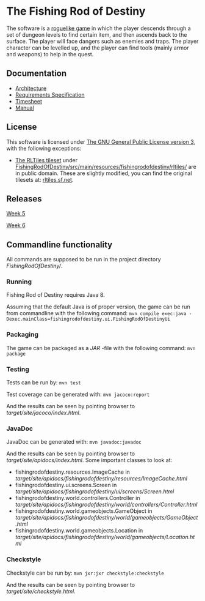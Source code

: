 # The Fishing Rod of Destiny

The software is a [roguelike game](https://en.wikipedia.org/wiki/Roguelike) in which the player descends through a set of dungeon levels to find certain item, and then ascends back to the surface. The player will face dangers such as enemies and traps. The player character can be levelled up, and the player can find tools (mainly armor and weapons) to help in the quest.

## Documentation

* [Architecture](documentation/architecture.md)
* [Requirements Specification](documentation/requirements_specification.md)
* [Timesheet](documentation/timesheet.md)
* [Manual](documentation/manual.md)


## License

This software is licensed under [The GNU General Public License version 3](LICENSE), with the following exceptions:

* [The RLTiles tileset](http://rltiles.sf.net) under [FishingRodOfDestiny/src/main/resources/fishingrodofdestiny/rltiles/](FishingRodOfDestiny/src/main/resources/fishingrodofdestiny/rltiles/) are in public domain. These are slightly modified, you can find the original tilesets at: [rltiles.sf.net](http://rltiles.sf.net).


## Releases

[Week 5](https://github.com/Peanhua/ot-harjoitustyo/releases/tag/week5)

[Week 6](https://github.com/Peanhua/ot-harjoitustyo/releases/tag/week6)


## Commandline functionality

All commands are supposed to be run in the project directory *FishingRodOfDestiny/*.

### Running

Fishing Rod of Destiny requires Java 8.

Assuming that the default Java is of proper version, the game can be run from commandline with the following command:
```mvn compile exec:java -Dexec.mainClass=fishingrodofdestiny.ui.FishingRodOfDestinyUi```


### Packaging

The game can be packaged as a *JAR* -file with the following command:
```mvn package```


### Testing

Tests can be run by:
```mvn test```

Test coverage can be generated with:
```mvn jacoco:report```

And the results can be seen by pointing browser to *target/site/jacoco/index.html*.


### JavaDoc

JavaDoc can be generated with:
```mvn javadoc:javadoc```

And the results can be seen by pointing browser to *target/site/apidocs/index.html*.
Some important classes to look at:
* fishingrodofdestiny.resources.ImageCache in *target/site/apidocs/fishingrodofdestiny/resources/ImageCache.html*
* fishingrodofdestiny.ui.screens.Screen in *target/site/apidocs/fishingrodofdestiny/ui/screens/Screen.html*
* fishingrodofdestiny.world.controllers.Controller in *target/site/apidocs/fishingrodofdestiny/world/controllers/Controller.html*
* fishingrodofdestiny.world.gameobjects.GameObject in *target/site/apidocs/fishingrodofdestiny/world/gameobjects/GameObject.html*
* fishingrodofdestiny.world.gameobjects.Location in *target/site/apidocs/fishingrodofdestiny/world/gameobjects/Location.html*


### Checkstyle

Checkstyle can be run by:
```mvn jxr:jxr checkstyle:checkstyle```

And the results can be seen by pointing browser to *target/site/checkstyle.html*.
